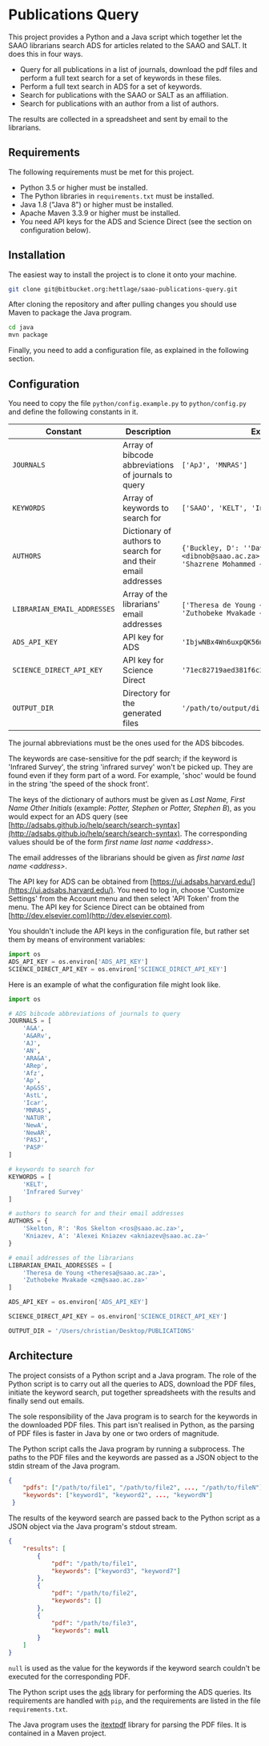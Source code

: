 # Publications Query

This project provides a Python and a Java script which together let the SAAO librarians search ADS for articles related to the SAAO and SALT. It does this in four ways.

* Query for all publications in a list of journals, download the pdf files and perform a full text search for a set of keywords in these files.
* Perform a full text search in ADS for a set of keywords.
* Search for publications with the SAAO or SALT as an affiliation.
* Search for publications with an author from a list of authors.

The results are collected in a spreadsheet and sent by email to the librarians.

## Requirements

The following requirements must be met for this project.

* Python 3.5 or higher must be installed.
* The Python libraries in `requirements.txt` must be installed.
* Java 1.8 ("Java 8") or higher must be installed.
* Apache Maven 3.3.9 or higher must be installed.
* You need API keys for the ADS and Science Direct (see the section on configuration below).

## Installation

The easiest way to install the project is to clone it onto your machine.

```bash
git clone git@bitbucket.org:hettlage/saao-publications-query.git
```

After cloning the repository and after pulling changes you should use Maven to package the Java program.

```bash
cd java
mvn package
```

Finally, you need to add a configuration file, as explained in the following section. 

## Configuration

You need to copy the file `python/config.example.py` to `python/config.py` and define the following constants in it.

| Constant | Description | Example |
| -- | -- | -- |
| `JOURNALS` | Array of bibcode abbreviations of journals to query | `['ApJ', 'MNRAS']` |
| `KEYWORDS` | Array of keywords to search for | `['SAAO', 'KELT', 'Infrared Survey'] ` |
| `AUTHORS` | Dictionary of authors to search for and their email addresses | `{'Buckley, D': ''David Buckley <dibnob@saao.ac.za>', 'Mohammed, S': 'Shazrene Mohammed <shazrene@saao.ac.za>'}` |
| `LIBRARIAN_EMAIL_ADDRESSES` | Array of the librarians' email addresses | `['Theresa de Young <theresa@saao.ac.za>', 'Zuthobeke Mvakade <zm@saao.ac.za>']` |
| `ADS_API_KEY` | API key for ADS | `'IbjwNBx4Wn6uxpQK56m0q14lO6wvRaCwBC4sYfNV'` |
| `SCIENCE_DIRECT_API_KEY` | API key for Science Direct | `'71ec82719aed381f6c2z8d42f186ac8f'` | 
| `OUTPUT_DIR` | Directory for the generated files | `'/path/to/output/dir'` |

The journal abbreviations must be the ones used for the ADS bibcodes. 

The keywords are case-sensitive for the pdf search; if the keyword is 'Infrared Survey', the string 'infrared survey' won't be picked up. They are found even if they form part of a word. For example, 'shoc' would be found in the string 'the speed of the shock front'.

The keys of the dictionary of authors must be given as *Last Name, First Name Other Initials* (example: *Potter, Stephen* or *Potter, Stephen B*), as you would expect for an ADS query (see [http://adsabs.github.io/help/search/search-syntax](http://adsabs.github.io/help/search/search-syntax). The corresponding values should be of the form *first name last name &lt;address&gt;*.

The email addresses of the librarians should be given as *first name last name &lt;address&gt;*.

The API key for ADS can be obtained from [https://ui.adsabs.harvard.edu/](https://ui.adsabs.harvard.edu/). You  need to log in, choose 'Customize Settings' from the Account menu and then select 'API Token' from the menu. The API key for Science Direct can be obtained from [http://dev.elsevier.com](http://dev.elsevier.com). 

You shouldn't include the API keys in the configuration file, but rather set them by means of environment variables:

```python
import os
ADS_API_KEY = os.environ['ADS_API_KEY']
SCIENCE_DIRECT_API_KEY = os.environ['SCIENCE_DIRECT_API_KEY']
```

Here is an example of what the configuration file might look like.

```python
import os

# ADS bibcode abbreviations of journals to query
JOURNALS = [
    'A&A',
    'A&ARv',
    'AJ',
    'AN',
    'ARA&A',
    'ARep',
    'Afz',
    'Ap',
    'Ap&SS',
    'AstL',
    'Icar',
    'MNRAS',
    'NATUR',
    'NewA',
    'NewAR',
    'PASJ',
    'PASP'
]

# keywords to search for
KEYWORDS = [
    'KELT',
    'Infrared Survey'
]

# authors to search for and their email addresses
AUTHORS = {
    'Skelton, R': 'Ros Skelton <ros@saao.ac.za>',
    'Kniazev, A': 'Alexei Kniazev <akniazev@saao.ac.za~'
}

# email addresses of the librarians
LIBRARIAN_EMAIL_ADDRESSES = [
    'Theresa de Young <theresa@saao.ac.za>',
    'Zuthobeke Mvakade <zm@saao.ac.za>'
]

ADS_API_KEY = os.environ['ADS_API_KEY']

SCIENCE_DIRECT_API_KEY = os.environ['SCIENCE_DIRECT_API_KEY']

OUTPUT_DIR = '/Users/christian/Desktop/PUBLICATIONS'
```

## Architecture

The project consists of a Python script and a Java program. The role of the Python script is to carry out all the queries to ADS, download the PDF files, initiate the keyword search, put together spreadsheets with the results and finally send out emails.

The sole responsibility of the Java program is to search for the keywords in the downloaded PDF files. This part isn't realised in Python, as the parsing of PDF files is faster in Java by one or two orders of magnitude.

The Python script calls the Java program by running a subprocess. The paths to the PDF files and the keywords are passed as a JSON object to the stdin stream of the Java program.

```json
{
    "pdfs": ["/path/to/file1", "/path/to/file2", ..., "/path/to/fileN"],
    "keywords": ["keyword1", "keyword2", ..., "keywordN"]
 }
```

The results of the keyword search are passed back to the Python script as a JSON object via the Java program's stdout stream.

```json
{
    "results": [
        {
            "pdf": "/path/to/file1",
            "keywords": ["keyword3", "keyword7"]
        },
        {
            "pdf": "/path/to/file2",
            "keywords": []
        },
        {
            "pdf": "/path/to/file3",
            "keywords": null
        }
    ]
}
```

`null` is used as the value for the keywords if the keyword search couldn't be executed for the corresponding PDF.

The Python script uses the [ads](https://github.com/andycasey/ads) library for performing the ADS queries. Its requirements are handled with `pip`, and the requirements are listed in the file `requirements.txt`.

The Java program uses the [itextpdf](http://itextpdf.com) library for parsing the PDF files. It is contained in a Maven project.         
    
